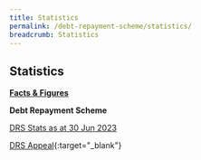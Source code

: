 ```yaml
---
title: Statistics
permalink: /debt-repayment-scheme/statistics/
breadcrumb: Statistics
---
```

[](/files/NumberofInProgressCompletedandFailedCasesforDRS(Apr22).pdf)Statistics
---

<u><b>Facts &amp; Figures</b></u>

**Debt Repayment Scheme**

[DRS Stats as at 30 Jun 2023](/files/25july2023drsstatsforwebsiteasat30jun2023.pdf)

[DRS Appeal](/files/DRSAppeal.pdf){:target="_blank"}